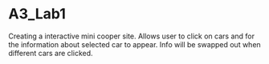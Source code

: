 # A3_Lab1
Creating a interactive mini cooper site.
Allows user to click on cars and for the information about selected car to appear.
Info will be swapped out when different cars are clicked.
